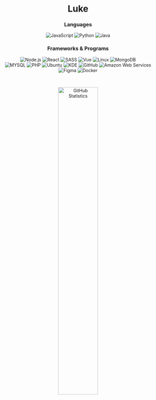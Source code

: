<h1 align="center">Luke<br></h1>

<h3 align="center">Languages<br></h3>

<p align="center">
  <img alt="JavaScript" src="https://img.shields.io/badge/-JavaScript-262626?style=for-the-badge&logo=javascript">
  <img alt="Python" src="https://img.shields.io/badge/-Python-262626?style=for-the-badge&logo=python">
  <img alt="Java" src="https://img.shields.io/badge/-Java-262626?style=for-the-badge&logo=java">
</p>

<h3 align="center">Frameworks & Programs<br></h3>

<p align="center">
  <img alt="Node.js" src="https://img.shields.io/badge/-Node.js-262626?style=for-the-badge&logo=node.js">
  <img alt="React" src="https://img.shields.io/badge/-React-262626?style=for-the-badge&logo=react">
  <img alt="SASS" src="https://img.shields.io/badge/-SASS-262626?style=for-the-badge&logo=sass">
  <img alt="Vue" src="https://img.shields.io/badge/-Vue-262626?style=for-the-badge&logo=vue.js">
  <img alt="Linux" src="https://img.shields.io/badge/-Linux-262626?style=for-the-badge&logo=linux">
  <img alt="MongoDB" src="https://img.shields.io/badge/-MongoDB-262626?style=for-the-badge&logo=mongodb">
  </br>
  <img alt="MYSQL" src="https://img.shields.io/badge/-MySQL-262626?style=for-the-badge&logo=mysql">
  <img alt="PHP" src="https://img.shields.io/badge/-PHP-262626?style=for-the-badge&logo=php">
  <img alt="Ubuntu" src="https://img.shields.io/badge/-Ubuntu-262626?style=for-the-badge&logo=ubuntu">
  <img alt="KDE" src="https://img.shields.io/badge/-KDE-262626?style=for-the-badge&logo=kde">
  <img alt="GitHub" src="https://img.shields.io/badge/-GitHub-262626?style=for-the-badge&logo=github">
  <img alt="Amazon Web Services" src="https://img.shields.io/badge/-AWS-262626?style=for-the-badge&logo=amazon">
  <img alt="Figma" src="https://img.shields.io/badge/-Figma-262626?style=for-the-badge&logo=figma">
  <img alt="Docker" src="https://img.shields.io/badge/-Docker-262626?style=for-the-badge&logo=docker">
</p><br>

<p align="center">
      <img width="50%" alt="GitHub Statistics" src="https://github-readme-stats.vercel.app/api?username=O4FDev&show_icons=true&hide_border=true&line_height=30&title_color=ededed&text_color=ededed&bg_color=262626&icon_color=d50c2d&show_owner=true">
</p>
